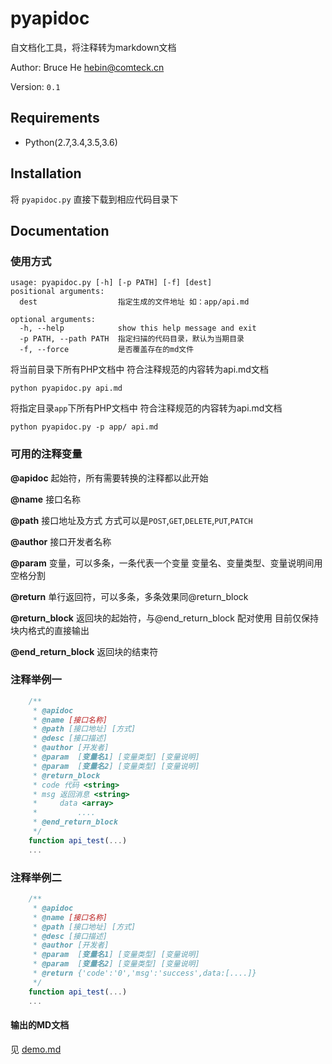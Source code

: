 pyapidoc
===================

自文档化工具，将注释转为markdown文档

Author: Bruce He <hebin@comteck.cn>

Version: `0.1`

Requirements
-------------
* Python(2.7,3.4,3.5,3.6)

Installation
------------
将 `pyapidoc.py` 直接下载到相应代码目录下

Documentation
-------------

### 使用方式
```
usage: pyapidoc.py [-h] [-p PATH] [-f] [dest]
positional arguments:
  dest                  指定生成的文件地址 如：app/api.md

optional arguments:
  -h, --help            show this help message and exit
  -p PATH, --path PATH  指定扫描的代码目录，默认为当期目录
  -f, --force           是否覆盖存在的md文件

```


将当前目录下所有PHP文档中 符合注释规范的内容转为api.md文档
```
python pyapidoc.py api.md

```


将指定目录`app`下所有PHP文档中 符合注释规范的内容转为api.md文档
```
python pyapidoc.py -p app/ api.md

```



### 可用的注释变量

**@apidoc** 
起始符，所有需要转换的注释都以此开始

**@name** 
接口名称

**@path**
接口地址及方式  方式可以是`POST`,`GET`,`DELETE`,`PUT`,`PATCH`

**@author**
接口开发者名称

**@param**
变量，可以多条，一条代表一个变量 变量名、变量类型、变量说明间用空格分割

**@return**
单行返回符，可以多条，多条效果同@return_block

**@return_block**
返回块的起始符，与@end_return_block 配对使用 目前仅保持块内格式的直接输出

**@end_return_block**
返回块的结束符

### 注释举例一
```javascript
    /**
     * @apidoc
     * @name [接口名称]
     * @path [接口地址] [方式]
     * @desc [接口描述]
     * @author [开发者]
     * @param  [变量名1] [变量类型] [变量说明]
     * @param  [变量名2] [变量类型] [变量说明]
     * @return_block
     * code 代码 <string>
     * msg 返回消息 <string>
     *     data <array>
     *         ....
     * @end_return_block
     */
    function api_test(...)
    ...

```

### 注释举例二
```javascript
    /**
     * @apidoc
     * @name [接口名称]
     * @path [接口地址] [方式]
     * @desc [接口描述]
     * @author [开发者]
     * @param  [变量名1] [变量类型] [变量说明]
     * @param  [变量名2] [变量类型] [变量说明]
     * @return {'code':'0','msg':'success',data:[....]}
     */
    function api_test(...)
    ...

```

#### 输出的MD文档

见 [demo.md][demo]

[demo]: https://github.com/brucehe3/pyapidoc/blob/master/demo.md